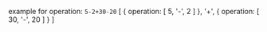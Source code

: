 example for operation: `5-2+30-20`
[
	{
		operation: [
			5,
			'-',
			2
		]
	},
	'+',
	{
		operation: [
			30,
			'-',
			20
		]
	}
]